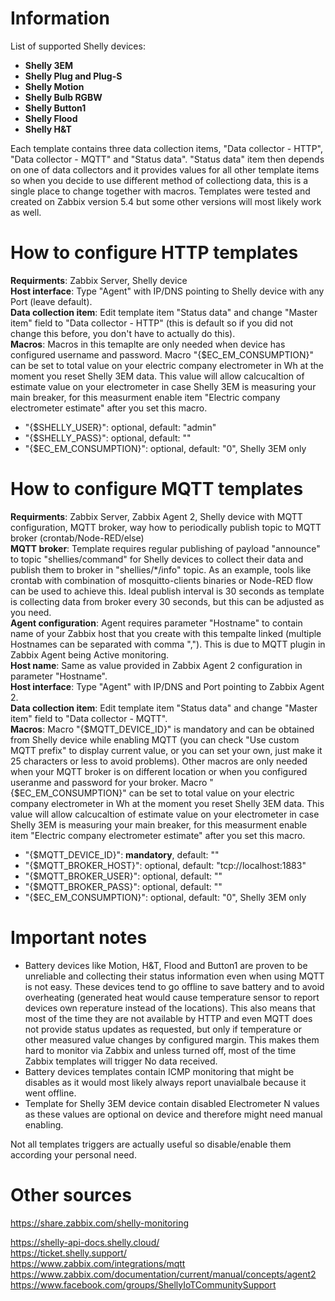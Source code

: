 # Information

List of supported Shelly devices:  
- **Shelly 3EM**  
- **Shelly Plug and Plug-S**  
- **Shelly Motion**  
- **Shelly Bulb RGBW**  
- **Shelly Button1**  
- **Shelly Flood**  
- **Shelly H&T**  

Each template contains three data collection items, "Data collector - HTTP", "Data collector - MQTT" and "Status data". "Status data" item then depends on one of data collectors and it provides values for all other template items so when you decide to use different method of collectiong data, this is a single place to change together with macros. Templates were tested and created on Zabbix version 5.4 but some other versions will most likely work as well.  

# How to configure HTTP templates

**Requirments**: Zabbix Server, Shelly device  
**Host interface**: Type "Agent" with IP/DNS pointing to Shelly device with any Port (leave default).  
**Data collection item**: Edit template item "Status data" and change "Master item" field to "Data collector - HTTP" (this is default so if you did not change this before, you don't have to actually do this).  
**Macros**: Macros in this temaplte are only needed when device has configured username and password. Macro "{$EC_EM_CONSUMPTION}" can be set to total value on your electric company electrometer in Wh at the moment you reset Shelly 3EM data. This value will allow calcucaltion of estimate value on your electrometer in case Shelly 3EM is measuring your main breaker, for this measurment enable item "Electric company electrometer estimate" after you set this macro.  
- "{$SHELLY_USER}": optional, default: "admin"  
- "{$SHELLY_PASS}": optional, default: ""  
- "{$EC_EM_CONSUMPTION}": optional, default: "0", Shelly 3EM only  

# How to configure MQTT templates

**Requirments**: Zabbix Server, Zabbix Agent 2, Shelly device with MQTT configuration, MQTT broker, way how to periodically publish topic to MQTT broker (crontab/Node-RED/else)  
**MQTT broker**: Template requires regular publishing of payload "announce" to topic "shellies/command" for Shelly devices to collect their data and publish them to broker in "shellies/*/info" topic. As an example, tools like crontab with combination of mosquitto-clients binaries or Node-RED flow can be used to achieve this. Ideal publish interval is 30 seconds as template is collecting data from broker every 30 seconds, but this can be adjusted as you need.  
**Agent configuration**: Agent requires parameter "Hostname" to contain name of your Zabbix host that you create with this tempalte linked (multiple Hostnames can be separated with comma ","). This is due to MQTT plugin in Zabbix Agent being Active monitoring.  
**Host name**: Same as value provided in Zabbix Agent 2 configuration in parameter "Hostname".  
**Host interface**: Type "Agent" with IP/DNS and Port pointing to Zabbix Agent 2.  
**Data collection item**: Edit template item "Status data" and change "Master item" field to "Data collector - MQTT".  
**Macros**: Macro "{$MQTT_DEVICE_ID}" is mandatory and can be obtained from Shelly device while enabling MQTT (you can check "Use custom MQTT prefix" to display current value, or you can set your own, just make it 25 characters or less to avoid problems). Other macros are only needed when your MQTT broker is on different location or when you configured useranme and password for your broker. Macro "{$EC_EM_CONSUMPTION}" can be set to total value on your electric company electrometer in Wh at the moment you reset Shelly 3EM data. This value will allow calcucaltion of estimate value on your electrometer in case Shelly 3EM is measuring your main breaker, for this measurment enable item "Electric company electrometer estimate" after you set this macro.  
- "{$MQTT_DEVICE_ID}": **mandatory**, default: ""  
- "{$MQTT_BROKER_HOST}": optional, default: "tcp://localhost:1883"  
- "{$MQTT_BROKER_USER}": optional, default: ""  
- "{$MQTT_BROKER_PASS}": optional, default: ""  
- "{$EC_EM_CONSUMPTION}": optional, default: "0", Shelly 3EM only  

# Important notes

- Battery devices like Motion, H&T, Flood and Button1 are proven to be unreliable and collecting their status information even when using MQTT is not easy. These devices tend to go offline to save battery and to avoid overheating (generated heat would cause temperature sensor to report devices own reperature instead of the locations). This also means that most of the time they are not available by HTTP and even MQTT does not provide status updates as requested, but only if temperature or other measured value changes by configured margin. This makes them hard to monitor via Zabbix and unless turned off, most of the time Zabbix templates will trigger No data received.  
- Battery devices templates contain ICMP monitoring that might be disables as it would most likely always report unavialbale because it went offline.  
- Template for Shelly 3EM device contain disabled Electrometer N values as these values are optional on device and therefore might need manual enabling.  

Not all templates triggers are actually useful so disable/enable them according your personal need.  

# Other sources

https://share.zabbix.com/shelly-monitoring  

https://shelly-api-docs.shelly.cloud/  
https://ticket.shelly.support/  
https://www.zabbix.com/integrations/mqtt  
https://www.zabbix.com/documentation/current/manual/concepts/agent2  
https://www.facebook.com/groups/ShellyIoTCommunitySupport  
